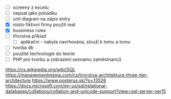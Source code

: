 - [ ] screeny z excelu
- [ ] nepsat jako pohádku
- [ ] uml diagram na zápis entry
- [x] místo fiktivní firmy použít real
- [x] bussiness rules
- [ ] třívrstvá příklad
    - [ ] aplikační - nabyla navrhována, slouží k tomu a tomu
- [ ] tvorba db
- [ ] použité technologie do teorie
- [ ] PHP pro tvorbu a zobrazení seznamu zaměstnanců

https://cs.wikipedia.org/wiki/SQL
https://managementmania.com/cs/trivrstva-architektura-three-tier-architecture
https://www.posterus.sk/?p=13526
https://docs.microsoft.com/en-us/sql/relational-databases/collations/collation-and-unicode-support?view=sql-server-ver15